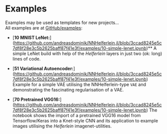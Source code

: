 # Examples

Examples may be used as templates for new projects...    
All examples are at [GitHub/examples](https://github.com/andreasdominik/NNHelferlein.jl/tree/main/examples):


+ [**10 MNIST LeNet:**]
  (https://github.com/andreasdominik/NNHelferlein.jl/blob/3ccad8245e5c7df8f28e3c5b2625baff87f41e3f/examples/10-simple-lenet.ipynb)**
    A simple LeNet build with help of the *Helferlein* layers
    in just two (ok: long) lines of code.


+ [**51 Variational Autoencoder:**]
(https://github.com/andreasdominik/NNHelferlein.jl/blob/3ccad8245e5c7df8f28e3c5b2625baff87f41e3f/examples/10-simple-lenet.ipynb)
  Example for a simple VAE utilising the NNHelferlein-type `VAE` and demonstrating the
  fascinating regularisation of a VAE.


+ [**70 Pretrained VGG16:**]
  (https://github.com/andreasdominik/NNHelferlein.jl/blob/3ccad8245e5c7df8f28e3c5b2625baff87f41e3f/examples/10-simple-lenet.ipynb)
    The notebook shows the import of a pretrained VGG16 model
    from Tensorflow/Keras into a Knet-style CNN
    and its application to example images utilising the
    *Helferlein* imagenet-utilities.